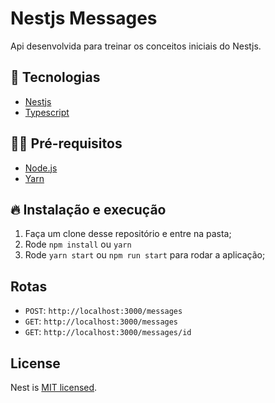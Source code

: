 # Nestjs Messages

Api desenvolvida para treinar os conceitos iniciais do Nestjs.

## 🚀 Tecnologias

- [Nestjs](https://expressjs.com/pt-br/)
- [Typescript](https://www.typescriptlang.org/)

## ✋🏻 Pré-requisitos

- [Node.js](https://nodejs.org/en/)
- [Yarn](classic.yarnpkg.com/en/docs/install)

## 🔥 Instalação e execução

1. Faça um clone desse repositório e entre na pasta;
2. Rode `npm install` ou `yarn`
3. Rode `yarn start` ou `npm run start` para rodar a aplicação;
   

## Rotas

- `POST`: `http://localhost:3000/messages`
- `GET`: `http://localhost:3000/messages`
- `GET`: `http://localhost:3000/messages/id`


## License

Nest is [MIT licensed](LICENSE).
